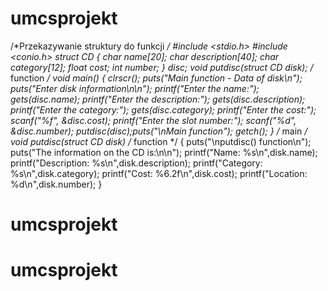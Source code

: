 # umcsprojekt
/*Przekazywanie struktury do funkcji */
#include <stdio.h>
#include <conio.h>
struct CD
{
char name[20];
char description[40];
char category[12];
float cost;
int number;
} disc;
void putdisc(struct CD disk); /* function */
void main()
{
clrscr();
puts("Main function - Data of disk\n");
puts("Enter disk information\n\n");
printf("Enter the name:");
gets(disc.name);
printf("Enter the description:");
gets(disc.description);
printf("Enter the category:");
gets(disc.category);
printf("Enter the cost:");
scanf("%f", &disc.cost);
printf("Enter the slot number:");
scanf("%d", &disc.number);
putdisc(disc);puts("\nMain function");
getch();
} /* main */
void putdisc(struct CD disk) /* function */
{
puts("\nputdisc() function\n");
puts("The information on the CD is:\n\n");
printf("Name: %s\n",disk.name);
printf("Description: %s\n",disk.description);
printf("Category: %s\n",disk.category);
printf("Cost: %6.2f\n",disk.cost);
printf("Location: %d\n",disk.number);
}
# umcsprojekt
# umcsprojekt
